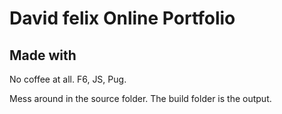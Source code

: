 # David felix Online Portfolio
## Made with
No coffee at all. F6, JS, Pug.

Mess around in the source folder. The build folder is the output.